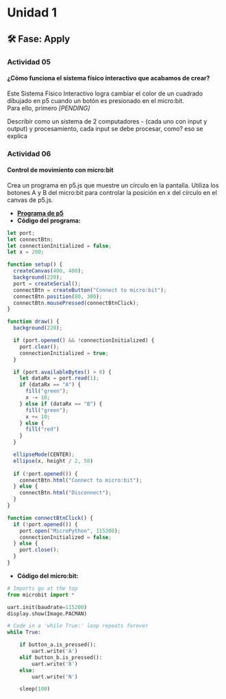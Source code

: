 # Unidad 1

## 🛠 Fase: Apply

### Actividad 05

#### ¿Cómo funciona el sistema físico interactivo que acabamos de crear?
Este Sistema Físico Interactivo logra cambiar el color de un cuadrado dibujado en p5 cuando un botón es presionado en el micro:bit.  
Para ello, primero *[PENDING]*

Describir como un sistema de 2 computadores - (cada uno con input y output) y procesamiento, cada input se debe procesar, como? eso se explica
 
### Actividad 06

#### Control de movimiento con micro:bit
Crea un programa en p5.js que muestre un círculo en la pantalla. Utiliza los botones A y B del micro:bit para controlar la posición en x del círculo en el canvas de p5.js.

- [**Programa de p5**](https://editor.p5js.org/MAG-02/sketches/QpZAfGesH)
- **Código del programa:**
```javascript
let port;
let connectBtn;
let connectionInitialized = false;
let x = 200;

function setup() {
  createCanvas(400, 400);
  background(220);
  port = createSerial();
  connectBtn = createButton("Connect to micro:bit");
  connectBtn.position(80, 300);
  connectBtn.mousePressed(connectBtnClick);
}

function draw() {
  background(220);

  if (port.opened() && !connectionInitialized) {
    port.clear();
    connectionInitialized = true;
  }

  if (port.availableBytes() > 0) {
    let dataRx = port.read(1);
    if (dataRx == "A") {
      fill("green");
      x -= 10;
    } else if (dataRx == "B") {
      fill("green");
      x += 10;
    } else {
      fill("red")
    }
  }

  ellipseMode(CENTER);
  ellipse(x, height / 2, 50)
  
  if (!port.opened()) {
    connectBtn.html("Connect to micro:bit");
  } else {
    connectBtn.html("Disconnect");
  }
}

function connectBtnClick() {
  if (!port.opened()) {
    port.open("MicroPython", 115200);
    connectionInitialized = false;
  } else {
    port.close();
  }
}
```
- **Código del micro:bit:**
```python
# Imports go at the top
from microbit import *

uart.init(baudrate=115200)
display.show(Image.PACMAN)

# Code in a 'while True:' loop repeats forever
while True:

    if button_a.is_pressed():
        uart.write('A')
    elif button_b.is_pressed():
        uart.write('B')
    else:
        uart.write('N')

    sleep(100)
```
